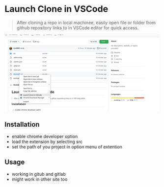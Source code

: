 # Launch Clone in VSCode

>After cloning a repo in local machinee, easily open file or folder from github repository links to in VSCode editor for quick access.

![cover-image](./vscode.png)


## Installation

- enable chrome developer option
- load the extension by selecting src 
- set the path of you project in option menu of extention 

## Usage

- working in gitub and gitlab
- might work in other site too




